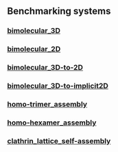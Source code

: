 ## Benchmarking systems

### [bimolecular_3D](./bimolecular_3D/README.md)

### [bimolecular_2D](./bimolecular_2D/README.md)

### [bimolecular_3D-to-2D](./bimolecular_3D-to-2D/README.md)

### [bimolecular_3D-to-implicit2D](./bimolecular_3D-to-implicit2D/README.md)

### [homo-trimer_assembly](./homo-trimer_assembly/README.md)

### [homo-hexamer_assembly](./homo-hexamer_assembly/README.md)

### [clathrin_lattice_self-assembly](./clathrin_lattice_self-assembly/README.md)
